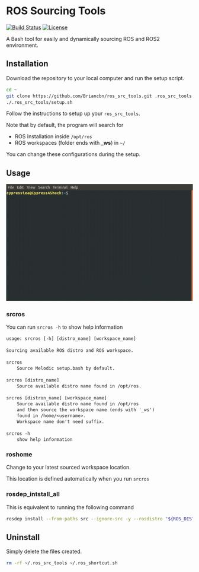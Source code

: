 # ROS Sourcing Tools

[![Build Status](https://travis-ci.com/Briancbn/ros_src_tools.svg?branch=master)](https://travis-ci.com/Briancbn/ros_src_tools)
[![License](https://img.shields.io/badge/License-Apache%202.0-blue.svg)](https://opensource.org/licenses/Apache-2.0)

A Bash tool for easily and dynamically sourcing ROS and ROS2 environment.

## Installation
Download the repository to your local computer and run the setup script.
```bash
cd ~
git clone https://github.com/Briancbn/ros_src_tools.git .ros_src_tools
./.ros_src_tools/setup.sh
```
Follow the instructions to setup up your `ros_src_tools`.

Note that by default, the program will search for 
- ROS Installation inside `/opt/ros` 
- ROS workspaces (folder ends with **_ws**) in `~/`

You can change these configurations during the setup.

## Usage
![ros_src_tools_demo](./media/ros_src_tools_demo.gif)
### **srcros**
    
You can run `srcros -h` to show help information
```
usage: srcros [-h] [distro_name] [workspace_name]

Sourcing available ROS distro and ROS workspace.

srcros
    Source Melodic setup.bash by default.

srcros [distro_name]
    Source available distro name found in /opt/ros.

srcros [distron_name] [workspace_name]
    Source available distro name found in /opt/ros
    and then source the workspace name (ends with '_ws')
    found in /home/<username>.
    Workspace name don't need suffix.

srcros -h
    show help information
```
### **roshome**
Change to your latest sourced workspace location. 

This location is defined automatically when you run `srcros`

### **rosdep_intstall_all**
This is equivalent to running the following command
```bash
rosdep install --from-paths src --ignore-src -y --rosdistro "${ROS_DISTRO}"
```

## Uninstall
Simply delete the files created.
```bash
rm -rf ~/.ros_src_tools ~/.ros_shortcut.sh
```